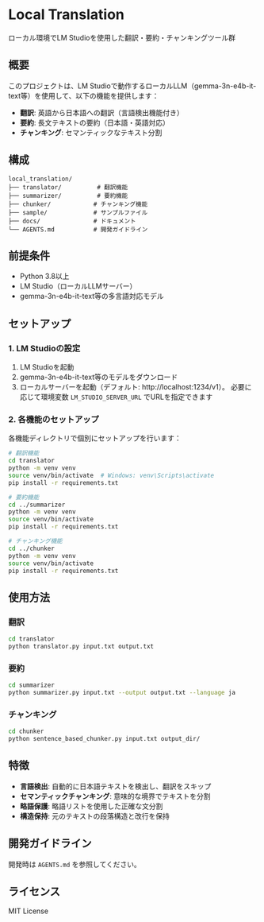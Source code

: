 # Local Translation

ローカル環境でLM Studioを使用した翻訳・要約・チャンキングツール群

## 概要

このプロジェクトは、LM Studioで動作するローカルLLM（gemma-3n-e4b-it-text等）を使用して、以下の機能を提供します：

- **翻訳**: 英語から日本語への翻訳（言語検出機能付き）
- **要約**: 長文テキストの要約（日本語・英語対応）
- **チャンキング**: セマンティックなテキスト分割

## 構成

```
local_translation/
├── translator/          # 翻訳機能
├── summarizer/          # 要約機能  
├── chunker/            # チャンキング機能
├── sample/             # サンプルファイル
├── docs/               # ドキュメント
└── AGENTS.md           # 開発ガイドライン
```

## 前提条件

- Python 3.8以上
- LM Studio（ローカルLLMサーバー）
- gemma-3n-e4b-it-text等の多言語対応モデル

## セットアップ

### 1. LM Studioの設定

1. LM Studioを起動
2. gemma-3n-e4b-it-text等のモデルをダウンロード
3. ローカルサーバーを起動（デフォルト: http://localhost:1234/v1）。
   必要に応じて環境変数 `LM_STUDIO_SERVER_URL` でURLを指定できます

### 2. 各機能のセットアップ

各機能ディレクトリで個別にセットアップを行います：

```bash
# 翻訳機能
cd translator
python -m venv venv
source venv/bin/activate  # Windows: venv\Scripts\activate
pip install -r requirements.txt

# 要約機能
cd ../summarizer
python -m venv venv
source venv/bin/activate
pip install -r requirements.txt

# チャンキング機能
cd ../chunker
python -m venv venv
source venv/bin/activate
pip install -r requirements.txt
```

## 使用方法

### 翻訳

```bash
cd translator
python translator.py input.txt output.txt
```

### 要約

```bash
cd summarizer
python summarizer.py input.txt --output output.txt --language ja
```

### チャンキング

```bash
cd chunker
python sentence_based_chunker.py input.txt output_dir/
```

## 特徴

- **言語検出**: 自動的に日本語テキストを検出し、翻訳をスキップ
- **セマンティックチャンキング**: 意味的な境界でテキストを分割
- **略語保護**: 略語リストを使用した正確な文分割
- **構造保持**: 元のテキストの段落構造と改行を保持

## 開発ガイドライン

開発時は `AGENTS.md` を参照してください。

## ライセンス

MIT License 